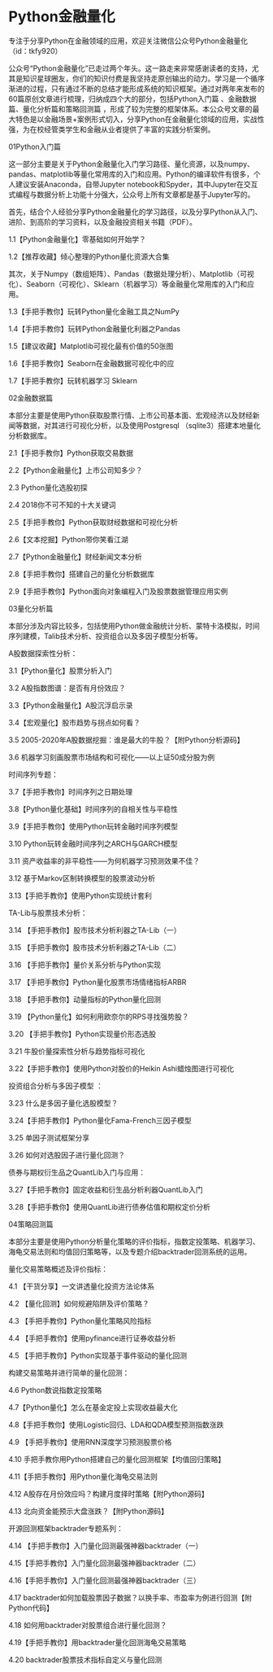 # Python金融量化
专注于分享Python在金融领域的应用，欢迎关注微信公众号Python金融量化 （id：tkfy920）

公众号“Python金融量化”已走过两个年头。这一路走来非常感谢读者的支持，尤其是知识星球圈友，你们的知识付费是我坚持走原创输出的动力。学习是一个循序渐进的过程，只有通过不断的总结才能形成系统的知识框架。通过对两年来发布的60篇原创文章进行梳理，归纳成四个大的部分，包括Python入门篇 、金融数据篇、量化分析篇和策略回测篇 ，形成了较为完整的框架体系。本公众号文章的最大特色是以金融场景+案例形式切入，分享Python在金融量化领域的应用，实战性强，为在校经管类学生和金融从业者提供了丰富的实践分析案例。


01Python入门篇


这一部分主要是关于Python金融量化入门学习路径、量化资源，以及numpy、pandas、matplotlib等量化常用库的入门和应用。Python的编译软件有很多，个人建议安装Anaconda，自带Jupyter notebook和Spyder，其中Jupyter在交互式编程与数据分析上功能十分强大，公众号上所有文章都是基于Jupyter写的。

首先，结合个人经验分享Python金融量化的学习路径，以及分享Python从入门、进阶、到高阶的学习资料，以及金融投资相关书籍（PDF）。

1.1【Python金融量化】零基础如何开始学？

1.2【推荐收藏】倾心整理的Python量化资源大合集

其次，关于Numpy（数组矩阵）、Pandas（数据处理分析）、Matplotlib（可视化）、Seaborn（可视化）、Sklearn（机器学习）等金融量化常用库的入门和应用。

1.3【手把手教你】玩转Python量化金融工具之NumPy

1.4【手把手教你】玩转Python金融量化利器之Pandas

1.5【建议收藏】Matplotlib可视化最有价值的50张图

1.6【手把手教你】Seaborn在金融数据可视化中的应

1.7【手把手教你】玩转机器学习 Sklearn

02金融数据篇


本部分主要是使用Python获取股票行情、上市公司基本面、宏观经济以及财经新闻等数据，对其进行可视化分析，以及使用Postgresql （sqlite3）搭建本地量化分析数据库。

2.1【手把手教你】Python获取交易数据

2.2【Python金融量化】上市公司知多少？

2.3 Python量化选股初探

2.4 2018你不可不知的十大关键词

2.5【手把手教你】Python获取财经数据和可视化分析

2.6【文本挖掘】Python带你笑看江湖

2.7【Python金融量化】财经新闻文本分析

2.8【手把手教你】搭建自己的量化分析数据库

2.9【手把手教你】Python面向对象编程入门及股票数据管理应用实例

03量化分析篇


本部分涉及内容比较多，包括使用Python做金融统计分析、蒙特卡洛模拟，时间序列建模，Talib技术分析、投资组合以及多因子模型分析等。

A股数据探索性分析：

3.1【Python量化】股票分析入门

3.2 A股指数图谱：是否有月份效应？

3.3【Python金融量化】A股沉浮启示录

3.4【宏观量化】股市趋势与拐点如何看？

3.5 2005-2020年A股数据挖掘：谁是最大的牛股？【附Python分析源码】

3.6 机器学习刻画股票市场结构和可视化——以上证50成分股为例

时间序列专题：

3.7【手把手教你】时间序列之日期处理

3.8【Python量化基础】时间序列的自相关性与平稳性

3.9【手把手教你】使用Python玩转金融时间序列模型

3.10 Python玩转金融时间序列之ARCH与GARCH模型

3.11 资产收益率的非平稳性——为何机器学习预测效果不佳？

3.12 基于Markov区制转换模型的股票波动分析

3.13【手把手教你】使用Python实现统计套利

TA-Lib与股票技术分析：

3.14 【手把手教你】股市技术分析利器之TA-Lib（一）

3.15 【手把手教你】股市技术分析利器之TA-Lib（二）

3.16 【手把手教你】量价关系分析与Python实现

3.17 【手把手教你】Python量化股票市场情绪指标ARBR

3.18 【手把手教你】动量指标的Python量化回测

3.19 【Python量化】如何利用欧奈尔的RPS寻找强势股？

3.20 【手把手教你】Python实现量价形态选股

3.21 牛股价量探索性分析与趋势指标可视化

3.22【手把手教你】使用Python对股价的Heikin Ashi蜡烛图进行可视化

投资组合分析与多因子模型 ：

3.23 什么是多因子量化选股模型？

3.24【手把手教你】Python量化Fama-French三因子模型

3.25 单因子测试框架分享

3.26 如何对选股因子进行量化回测？

债券与期权衍生品之QuantLib入门与应用：

3.27【手把手教你】固定收益和衍生品分析利器QuantLib入门

3.28【手把手教你】使用QuantLib进行债券估值和期权定价分析

04策略回测篇


本部分主要是使用Python分析量化策略的评价指标，指数定投策略、机器学习、海龟交易法则和均值回归策略等，以及专题介绍backtrader回测系统的运用。

量化交易策略概述及评价指标：

4.1 【干货分享】一文讲透量化投资方法论体系

4.2 【量化回测】如何规避陷阱及评价策略？

4.3 【手把手教你】Python量化策略风险指标

4.4 【手把手教你】使用pyfinance进行证券收益分析

4.5 【手把手教你】Python实现基于事件驱动的量化回测

构建交易策略并进行简单的量化回测：

4.6 Python数说指数定投策略

4.7【Python量化】怎么在基金定投上实现收益最大化

4.8【手把手教你】使用Logistic回归、LDA和QDA模型预测指数涨跌

4.9 【手把手教你】使用RNN深度学习预测股票价格

4.10  手把手教你用Python搭建自己的量化回测框架【均值回归策略】

4.11【手把手教你】用Python量化海龟交易法则

4.12 A股存在月份效应吗？构建月度择时策略【附Python源码】

4.13 北向资金能预示大盘涨跌？【附Python源码】

开源回测框架backtrader专题系列：

4.14 【手把手教你】入门量化回测最强神器backtrader（一）

4.15【手把手教你】入门量化回测最强神器backtrader（二） 

4.16【手把手教你】入门量化回测最强神器backtrader（三）

4.17 backtrader如何加载股票因子数据？以换手率、市盈率为例进行回测【附Python代码】

4.18 如何用backtrader对股票组合进行量化回测？

4.19【手把手教你】用backtrader量化回测海龟交易策略

4.20 backtrader股票技术指标自定义与量化回测
